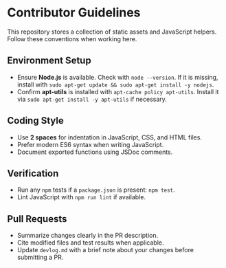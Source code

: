 # Contributor Guidelines

This repository stores a collection of static assets and JavaScript helpers. Follow these conventions when working here.

## Environment Setup
- Ensure **Node.js** is available. Check with `node --version`. If it is missing, install with `sudo apt-get update && sudo apt-get install -y nodejs`.
- Confirm **apt-utils** is installed with `apt-cache policy apt-utils`. Install it via `sudo apt-get install -y apt-utils` if necessary.

## Coding Style
- Use **2 spaces** for indentation in JavaScript, CSS, and HTML files.
- Prefer modern ES6 syntax when writing JavaScript.
- Document exported functions using JSDoc comments.

## Verification
- Run any `npm` tests if a `package.json` is present: `npm test`.
- Lint JavaScript with `npm run lint` if available.

## Pull Requests
- Summarize changes clearly in the PR description.
- Cite modified files and test results when applicable.
- Update `devlog.md` with a brief note about your changes before submitting a PR.


